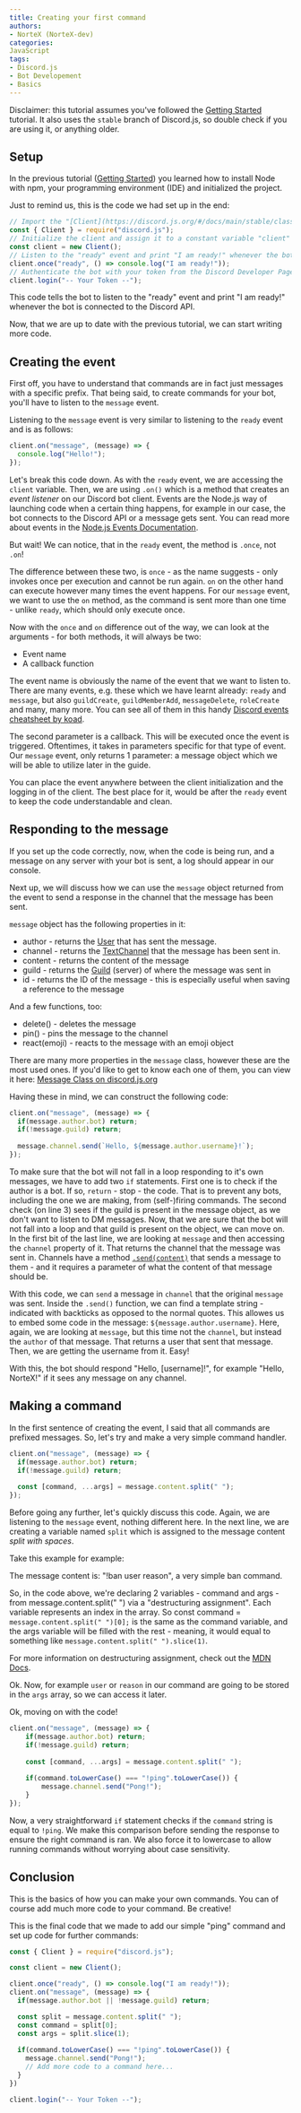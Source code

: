 ```yaml
---
title: Creating your first command
authors:
- NorteX (NorteX-dev)
categories:
JavaScript
tags:
- Discord.js
- Bot Developement
- Basics
---
```


Disclaimer: this tutorial assumes you've followed the [Getting Started](gettingStarted.md) tutorial. It also uses the `stable` branch of Discord.js, so double check if you are using it, or anything older.

## Setup
In the previous tutorial ([Getting Started](gettingStarted.md)) you learned how to install Node with npm, your programming environment (IDE) and initialized the project.

Just to remind us, this is the code we had set up in the end:
```javascript
// Import the "[Client](https://discord.js.org/#/docs/main/stable/class/Client)" class from discord.js library
const { Client } = require("discord.js");
// Initialize the client and assign it to a constant variable "client"
const client = new Client();
// Listen to the "ready" event and print "I am ready!" whenever the bot is ready.
client.once("ready", () => console.log("I am ready!"));
// Authenticate the bot with your token from the Discord Developer Page
client.login("-- Your Token --");
```
This code tells the bot to listen to the "ready" event and print "I am ready!" whenever the bot is connected to the Discord API.

Now, that we are up to date with the previous tutorial, we can start writing more code.

## Creating the event
First off, you have to understand that commands are in fact just messages with a specific prefix.
That being said, to create commands for your bot, you'll have to listen to the `message` event.

Listening to the `message` event is very similar to listening to the `ready` event and is as follows:
```javascript
client.on("message", (message) => {
  console.log("Hello!");
});
```
Let's break this code down. As with the `ready` event, we are accessing the `client` variable. Then, we are using `.on()` which is a method that creates an _event listener_ on our Discord bot client. Events are the Node.js way of launching code when a certain thing happens, for example in our case, the bot connects to the Discord API or a message gets sent. You can read more about events in the [Node.js Events Documentation](https://nodejs.org/api/events.html).

But wait! We can notice, that in the `ready` event, the method is `.once`, not `.on`!

The difference between these two, is `once` - as the name suggests - only invokes once per execution and cannot be run again. `on` on the other hand can execute however many times the event happens. For our `message` event, we want to use the `on` method, as the command is sent more than one time - unlike `ready`, which should only execute once.

Now with the `once` and `on` difference out of the way, we can look at the arguments - for both methods, it will always be two:
- Event name
- A callback function

The event name is obviously the name of the event that we want to listen to. There are many events, e.g. these which we have learnt already: `ready` and `message`, but also `guildCreate`, `guildMemberAdd`, `messageDelete`, `roleCreate` and many, many more. You can see all of them in this handy [Discord events cheatsheet by koad](https://gist.github.com/koad/316b265a91d933fd1b62dddfcc3ff584).

The second parameter is a callback. This will be executed once the event is triggered. Oftentimes, it takes in parameters specific for that type of event. Our `message` event, only returns 1 parameter: a message object which we will be able to utilize later in the guide.

You can place the event anywhere between the client initialization and the logging in of the client. The best place for it, would be after the `ready` event to keep the code understandable and clean.

## Responding to the message
If you set up the code correctly, now, when the code is being run, and a message on any server with your bot is sent, a log should appear in our console.

Next up, we will discuss how we can use the `message` object returned from the event to send a response in the channel that the message has been sent.

`message` object has the following properties in it:
- author - returns the [User](https://discord.js.org/#/docs/main/stable/class/User) that has sent the message.
- channel - returns the [TextChannel](https://discord.js.org/#/docs/main/stable/class/TextChannel) that the message has been sent in.
- content - returns the content of the message
- guild - returns the [Guild](https://discord.js.org/#/docs/main/stable/class/Guild) (server) of where the message was sent in
- id - returns the ID of the message - this is especially useful when saving a reference to the message

And a few functions, too:
- delete() - deletes the message
- pin() - pins the message to the channel
- react(emoji) - reacts to the message with an emoji object

There are many more properties in the `message` class, however these are the most used ones. If you'd like to get to know each one of them, you can view it here: [Message Class on discord.js.org](https://discord.js.org/#/docs/main/stable/class/Message)

Having these in mind, we can construct the following code:
```javascript
client.on("message", (message) => {
  if(message.author.bot) return;
  if(!message.guild) return;
  
  message.channel.send(`Hello, ${message.author.username}!`);
});
```

To make sure that the bot will not fall in a loop responding to it's own messages, we have to add two `if` statements. First one is to check if the author is a bot. If so, `return` - stop - the code. That is to prevent any bots, including the one we are making, from (self-)firing commands. The second check (on line 3) sees if the guild is present in the message object, as we don't want to listen to DM messages. Now, that we are sure that the bot will not fall into a loop and that guild is present on the object, we can move on.  In the first bit of the last line, we are looking at `message` and then accessing the `channel` property of it. That returns the channel that the message was sent in. Channels have a method [`.send(content)`](https://discord.js.org/#/docs/main/stable/class/TextChannel?scrollTo=send) that sends a message to them - and it requires a parameter of what the content of that message should be.

With this code, we can `send` a message in `channel` that the original `message` was sent. Inside the `.send()` function, we can find a template string - indicated with backticks as opposed to the normal quotes. This allowes us to embed some code in the message: `${message.author.username}`. Here, again, we are looking at `message`, but this time not the `channel`, but instead the `author` of that message. That returns a user that sent that message. Then, we are getting the username from it. Easy!

With this, the bot should respond "Hello, [username]!", for example "Hello, NorteX!" if it sees any message on any channel.

## Making a command
In the first sentence of creating the event, I said that all commands are prefixed messages. So, let's try and make a very simple command handler.
```javascript
client.on("message", (message) => {
  if(message.author.bot) return;
  if(!message.guild) return;
  
  const [command, ...args] = message.content.split(" ");
});
```

Before going any further, let's quickly discuss this code. Again, we are listening to the `message` event, nothing different here. In the next line, we are creating a variable named `split` which is assigned to the message content *split with spaces*.

Take this example for example:

The message content is: "!ban user reason", a very simple ban command.

So, in the code above, we're declaring 2 variables - command and args - from message.content.split(" ") via a "destructuring assignment". Each variable represents an index in the array. So const command = `message.content.split(" ")[0];` is the same as the command variable, and the args variable will be filled with the rest - meaning, it would equal to something like `message.content.split(" ").slice(1)`.

For more information on destructuring assignment, check out the [MDN Docs](https://developer.mozilla.org/en-US/docs/Web/JavaScript/Reference/Operators/Destructuring_assignment).

Ok. Now, for example `user` or `reason` in our command are going to be stored in the `args` array, so we can access it later.

Ok, moving on with the code!
```javascript
client.on("message", (message) => {
	if(message.author.bot) return;
	if(!message.guild) return;
	
	const [command, ...args] = message.content.split(" ");
	
	if(command.toLowerCase() === "!ping".toLowerCase()) {
		message.channel.send("Pong!");
	}
});
```

Now, a very straightforward `if` statement checks if the `command` string is equal to `!ping`. We make this comparison before sending the response to ensure the right command is ran. We also force it to lowercase to allow running commands without worrying about case sensitivity.

## Conclusion

This is the basics of how you can make your own commands. You can of course add much more code to your command. Be creative!

This is the final code that we made to add our simple "ping" command and set up code for further commands:

```javascript
const { Client } = require("discord.js");

const client = new Client();

client.once("ready", () => console.log("I am ready!"));
client.on("message", (message) => {
  if(message.author.bot || !message.guild) return;

  const split = message.content.split(" ");
  const command = split[0];
  const args = split.slice(1);
  
  if(command.toLowerCase() === "!ping".toLowerCase()) {
    message.channel.send("Pong!");
    // Add more code to a command here...
  }
})

client.login("-- Your Token --");
```
